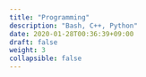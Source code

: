 ```yaml
---
title: "Programming"
description: "Bash, C++, Python"
date: 2020-01-28T00:36:39+09:00
draft: false
weight: 3
collapsible: false
---
```


